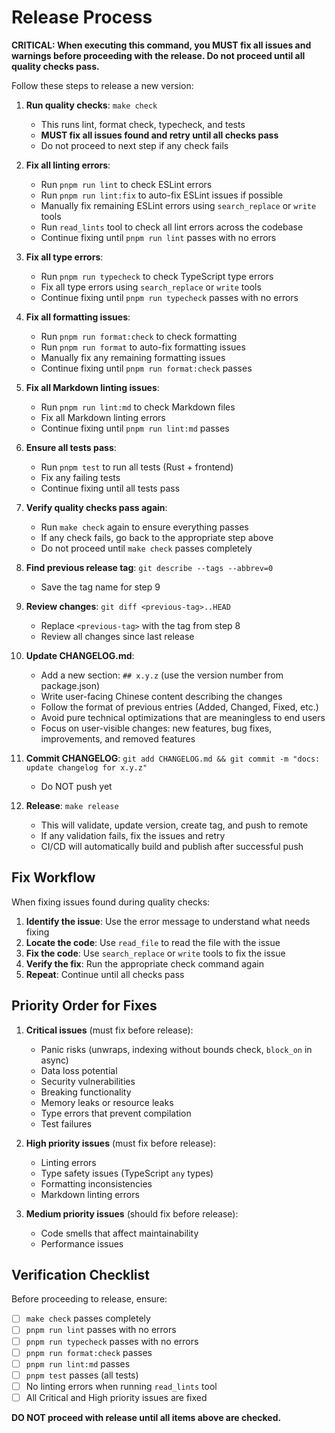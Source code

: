 # Release Process

**CRITICAL: When executing this command, you MUST fix all issues and warnings before proceeding with the release. Do not proceed until all quality checks pass.**

Follow these steps to release a new version:

1. **Run quality checks**: `make check`
   - This runs lint, format check, typecheck, and tests
   - **MUST fix all issues found and retry until all checks pass**
   - Do not proceed to next step if any check fails

2. **Fix all linting errors**:
   - Run `pnpm run lint` to check ESLint errors
   - Run `pnpm run lint:fix` to auto-fix ESLint issues if possible
   - Manually fix remaining ESLint errors using `search_replace` or `write` tools
   - Run `read_lints` tool to check all lint errors across the codebase
   - Continue fixing until `pnpm run lint` passes with no errors

3. **Fix all type errors**:
   - Run `pnpm run typecheck` to check TypeScript type errors
   - Fix all type errors using `search_replace` or `write` tools
   - Continue fixing until `pnpm run typecheck` passes with no errors

4. **Fix all formatting issues**:
   - Run `pnpm run format:check` to check formatting
   - Run `pnpm run format` to auto-fix formatting issues
   - Manually fix any remaining formatting issues
   - Continue fixing until `pnpm run format:check` passes

5. **Fix all Markdown linting issues**:
   - Run `pnpm run lint:md` to check Markdown files
   - Fix all Markdown linting errors
   - Continue fixing until `pnpm run lint:md` passes

6. **Ensure all tests pass**:
   - Run `pnpm test` to run all tests (Rust + frontend)
   - Fix any failing tests
   - Continue fixing until all tests pass

7. **Verify quality checks pass again**:
   - Run `make check` again to ensure everything passes
   - If any check fails, go back to the appropriate step above
   - Do not proceed until `make check` passes completely

8. **Find previous release tag**: `git describe --tags --abbrev=0`
   - Save the tag name for step 9

9. **Review changes**: `git diff <previous-tag>..HEAD`
   - Replace `<previous-tag>` with the tag from step 8
   - Review all changes since last release

10. **Update CHANGELOG.md**:
    - Add a new section: `## x.y.z` (use the version number from package.json)
    - Write user-facing Chinese content describing the changes
    - Follow the format of previous entries (Added, Changed, Fixed, etc.)
    - Avoid pure technical optimizations that are meaningless to end users
    - Focus on user-visible changes: new features, bug fixes, improvements, and removed features

11. **Commit CHANGELOG**: `git add CHANGELOG.md && git commit -m "docs: update changelog for x.y.z"`
    - Do NOT push yet

12. **Release**: `make release`
    - This will validate, update version, create tag, and push to remote
    - If any validation fails, fix the issues and retry
    - CI/CD will automatically build and publish after successful push

## Fix Workflow

When fixing issues found during quality checks:

1. **Identify the issue**: Use the error message to understand what needs fixing
2. **Locate the code**: Use `read_file` to read the file with the issue
3. **Fix the code**: Use `search_replace` or `write` tools to fix the issue
4. **Verify the fix**: Run the appropriate check command again
5. **Repeat**: Continue until all checks pass

## Priority Order for Fixes

1. **Critical issues** (must fix before release):
   - Panic risks (unwraps, indexing without bounds check, `block_on` in async)
   - Data loss potential
   - Security vulnerabilities
   - Breaking functionality
   - Memory leaks or resource leaks
   - Type errors that prevent compilation
   - Test failures

2. **High priority issues** (must fix before release):
   - Linting errors
   - Type safety issues (TypeScript `any` types)
   - Formatting inconsistencies
   - Markdown linting errors

3. **Medium priority issues** (should fix before release):
   - Code smells that affect maintainability
   - Performance issues

## Verification Checklist

Before proceeding to release, ensure:

- [ ] `make check` passes completely
- [ ] `pnpm run lint` passes with no errors
- [ ] `pnpm run typecheck` passes with no errors
- [ ] `pnpm run format:check` passes
- [ ] `pnpm run lint:md` passes
- [ ] `pnpm test` passes (all tests)
- [ ] No linting errors when running `read_lints` tool
- [ ] All Critical and High priority issues are fixed

**DO NOT proceed with release until all items above are checked.**
